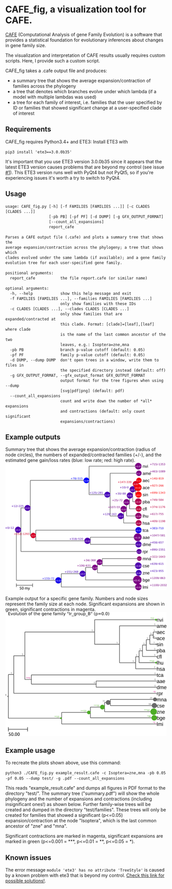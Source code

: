 CAFE_fig, a visualization tool for CAFE.
=========

[CAFE](https://hahnlab.github.io/CAFE/) (Computational Analysis of gene Family
Evolution) is a software that provides a statistical foundation for evolutionary
inferences about changes in gene family size.

The visualization and interpretation of CAFE results usually requires custom
scripts. Here, I provide such a custom script.

CAFE_fig takes a .cafe output file and produces:
- a summary tree that shows the average expansion/contraction of families across the phylogeny
- a tree that denotes which branches evolve under which lambda (if a model with multiple lambdas was used)
- a tree for each family of interest, i.e. families that the user specified by ID or families that showed significant change at a user-specified clade of interest



Requirements
------------


CAFE_fig requires Python3.4+ and ETE3:
Install ETE3 with

`pip3 install 'ete3==3.0.0b35'`

It's important that you use ETE3 version 3.0.0b35 since it appears that the latest ETE3 version causes problems that are beyond my control (see issue [#1](https://github.com/LKremer/CAFE_fig/issues/1)). This ETE3 version runs well with PyQt4 but not PyQt5, so if you're experiencing issues it's worth a try to switch to PyQt4. 


Usage
------------

```
usage: CAFE_fig.py [-h] [-f FAMILIES [FAMILIES ...]] [-c CLADES [CLADES ...]]
                   [-pb PB] [-pf PF] [-d DUMP] [-g GFX_OUTPUT_FORMAT]
                   [--count_all_expansions]
                   report_cafe

Parses a CAFE output file (.cafe) and plots a summary tree that shows the
average expansion/contraction across the phylogeny; a tree that shows which
clades evolved under the same lambda (if available); and a gene family
evolution tree for each user-specified gene family.

positional arguments:
  report_cafe           the file report.cafe (or similar name)

optional arguments:
  -h, --help            show this help message and exit
  -f FAMILIES [FAMILIES ...], --families FAMILIES [FAMILIES ...]
                        only show families with these IDs
  -c CLADES [CLADES ...], --clades CLADES [CLADES ...]
                        only show families that are expanded/contracted at
                        this clade. Format: [clade]=[leaf],[leaf] where clade
                        is the name of the last common ancestor of the two
                        leaves, e.g.: Isoptera=zne,mna
  -pb PB                branch p-value cutoff (default: 0.05)
  -pf PF                family p-value cutoff (default: 0.05)
  -d DUMP, --dump DUMP  don't open trees in a window, write them to files in
                        the specified directory instead (default: off)
  -g GFX_OUTPUT_FORMAT, --gfx_output_format GFX_OUTPUT_FORMAT
                        output format for the tree figures when using --dump
                        [svg|pdf|png] (default: pdf)
  --count_all_expansions
                        count and write down the number of *all* expansions
                        and contractions (default: only count significant
                        expansions/contractions)
```


Example outputs
------------

Summary tree that shows the average expansion/contraction (radius of node circles),
the numbers of expanded/contracted families (+/-), and the estimated gene gain/loss
rates (blue: low rate; red: high rate).
![example_tree](screenshots/expansions_contractions.png)

Example output for a specific gene family. Numbers and node sizes represent the family size at each node.
Significant expansions are shown in green, significant contractions in magenta.
![example_tree](screenshots/Ir_group_B.png)


Example usage
------------

To recreate the plots shown above, use this command:

`python3 ./CAFE_fig.py example_result.cafe -c Isoptera=zne,mna -pb 0.05 -pf 0.05 --dump test/ -g .pdf --count_all_expansions`

This reads "example_result.cafe" and dumps all figures in PDF format to the directory "test/". The summary tree ("summary.pdf") will show the whole phylogeny and the number of expansions and contractions (including insignificant ones!) as shown below. Further family-wise trees will be created and dumped in the directory "test/families". These trees will only be created for families that showed a significant (p<=0.05) expansion/contraction at the node "Isoptera", which is the last common ancestor of "zne" and "mna".

Significant contractions are marked in magenta, significant expansions are marked in green (p<=0.001 = \*\*\*, p<=0.01 = \*\*, p<=0.05 = \*).

Known issues
------------

The error message `module 'ete3' has no attribute 'TreeStyle'` is caused by a known problem with ete3 that is beyond my control.
[Check this link for possible solutions!](https://github.com/etetoolkit/ete/issues/354). 
